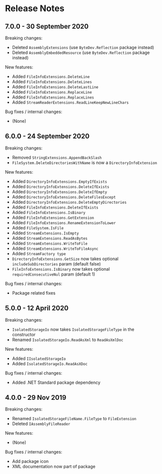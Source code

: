 # Release Notes

## 7.0.0 - 30 September 2020

Breaking changes:
- Deleted `AssemblyExtensions` (use `ByteDev.Reflection` package instead)
- Deleted `AssemblyEmbeddedResource` (use `ByteDev.Reflection` package instead)

New features:
- Added `FileInfoExtensions.DeleteLine`
- Added `FileInfoExtensions.DeleteLines`
- Added `FileInfoExtensions.DeleteLastLine`
- Added `FileInfoExtensions.ReplaceLine`
- Added `FileInfoExtensions.ReplaceLines`
- Added `StreamReaderExtensions.ReadLineKeepNewLineChars`

Bug fixes / internal changes:
- (None)

## 6.0.0 - 24 September 2020

Breaking changes:
- Removed `StringExtensions.AppendBackSlash`
- `FileSystem.DeleteDirectoriesWithName` is now a `DirectoryInfoExtension`

New features:
- Added `DirectoryInfoExtensions.EmptyIfExists`
- Added `DirectoryInfoExtensions.DeleteIfExists`
- Added `DirectoryInfoExtensions.DeleteIfEmpty`
- Added `DirectoryInfoExtensions.DeleteFilesExcept`
- Added `DirectoryInfoExtensions.DeleteEmptyDirectories`
- Added `FileInfoExtensions.DeleteIfExists`
- Added `FileInfoExtensions.IsBinary`
- Added `FileInfoExtensions.GetExtension`
- Added `FileInfoExtensions.RenameExtensionToLower`
- Added `FileSystem.IsFile`
- Added `StreamExtensions.IsEmpty`
- Added `StreamExtensions.ReadAsBytes`
- Added `StreamExtensions.WriteToFile`
- Added `StreamExtensions.WriteToFileAsync`
- Added `StreamFactory type`
- `DirectoryInfoExtensions.GetSize` now takes optional `includeSubDirectories` param (default false)
- `FileInfoExtensions.IsBinary` now takes optional `requiredConsecutiveNul` param (default 1)

Bug fixes / internal changes:
- Package related fixes

## 5.0.0 - 12 April 2020

Breaking changes:
- `IsolatedStorageIo` now takes `IsolatedStorageFileType` in the constructor
- Renamed `IsolatedStorageIo.ReadAsXml` to `ReadAsXmlDoc`

New features:
- Added `IIsolatedStorageIo`
- Added `IsolatedStorageIo.ReadAsXDoc`

Bug fixes / internal changes:
- Added .NET Standard package dependency

## 4.0.0 - 29 Nov 2019

Breaking changes:
- Renamed `IsolatedStorageFileName.FileType` to `FileExtension`
- Deleted `IAssemblyFileReader`

New features:
- (None)

Bug fixes / internal changes:
- Add package icon
- XML documentation now part of package
